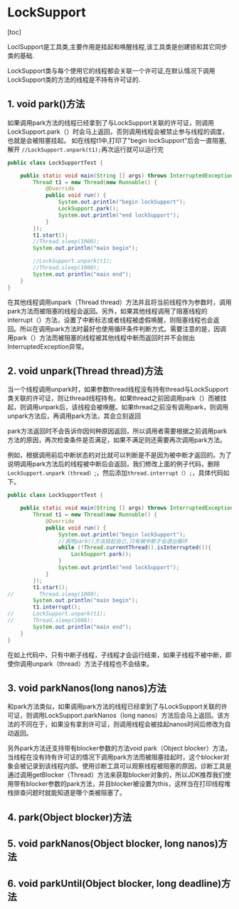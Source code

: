 # LockSupport

[toc]

LoclSupport是工具类,主要作用是挂起和唤醒线程,该工具类是创建锁和其它同步类的基础.

LockSupport类与每个使用它的线程都会关联一个许可证,在默认情况下调用LockSupport类的方法的线程是不持有许可证的.

## 1. void park()方法

如果调用park方法的线程已经拿到了与LockSupport关联的许可证，则调用LockSupport.park（）时会马上返回，否则调用线程会被禁止参与线程的调度，也就是会被阻塞挂起。
如在线程t1中,打印了"begin lockSupport"后会一直阻塞,解开 `//LockSupport.unpark(t1);`再次运行就可以运行完
```java
public class LockSupportTest {

    public static void main(String [] args) throws InterruptedException {
        Thread t1 = new Thread(new Runnable() {
            @Override
            public void run() {
                System.out.println("begin lockSupport");
                LockSupport.park();
                System.out.println("end lockSupport");
            }
        });
        t1.start();
        //Thread.sleep(1000);
        System.out.println("main begin");

        //LockSupport.unpark(t1);
        //Thread.sleep(1000);
        System.out.println("main end");
    }
}
```

在其他线程调用unpark（Thread thread）方法并且将当前线程作为参数时，调用park方法而被阻塞的线程会返回。另外，如果其他线程调用了阻塞线程的interrupt（）方法，设置了中断标志或者线程被虚假唤醒，则阻塞线程也会返回。所以在调用park方法时最好也使用循环条件判断方式。需要注意的是，因调用park（）方法而被阻塞的线程被其他线程中断而返回时并不会抛出InterruptedException异常。

## 2. void unpark(Thread thread)方法

当一个线程调用unpark时，如果参数thread线程没有持有thread与LockSupport类关联的许可证，则让thread线程持有。如果thread之前因调用park（）而被挂起，则调用unpark后，该线程会被唤醒。如果thread之前没有调用park，则调用unpark方法后，再调用park方法，其会立刻返回  


park方法返回时不会告诉你因何种原因返回，所以调用者需要根据之前调用park方法的原因，再次检查条件是否满足，如果不满足则还需要再次调用park方法。

例如，根据调用前后中断状态的对比就可以判断是不是因为被中断才返回的。为了说明调用park方法后的线程被中断后会返回，我们修改上面的例子代码，删除`LockSupport.unpark（thread）`;，然后添加`thread.interrupt（）;`，具体代码如下。
```java
public class LockSupportTest {

    public static void main(String [] args) throws InterruptedException {
        Thread t1 = new Thread(new Runnable() {
            @Override
            public void run() {
                System.out.println("begin lockSupport");
                //调用park()方法挂起自己,只有被中断才会退出循环
                while (!Thread.currentThread().isInterrupted()){
                    LockSupport.park();  
                }
                System.out.println("end lockSupport");
            }
        });
        t1.start();
//        Thread.sleep(1000);
        System.out.println("main begin");
        t1.interrupt();
//      LockSupport.unpark(t1);
//      Thread.sleep(1000);
        System.out.println("main end");
    }
}
```

在如上代码中，只有中断子线程，子线程才会运行结束，如果子线程不被中断，即使你调用unpark（thread）方法子线程也不会结束。

## 3. void parkNanos(long nanos)方法

和park方法类似，如果调用park方法的线程已经拿到了与LockSupport关联的许可证，则调用LockSupport.parkNanos（long nanos）方法后会马上返回。该方法的不同在于，如果没有拿到许可证，则调用线程会被挂起nanos时间后修改为自动返回。

另外park方法还支持带有blocker参数的方法void park（Object blocker）方法，当线程在没有持有许可证的情况下调用park方法而被阻塞挂起时，这个blocker对象会被记录到该线程内部。使用诊断工具可以观察线程被阻塞的原因，诊断工具是通过调用getBlocker（Thread）方法来获取blocker对象的，所以JDK推荐我们使用带有blocker参数的park方法，并且blocker被设置为this，这样当在打印线程堆栈排查问题时就能知道是哪个类被阻塞了。

## 4. park(Object blocker)方法

## 5. void parkNanos(Object blocker, long nanos)方法

## 6. void parkUntil(Object blocker, long deadline)方法